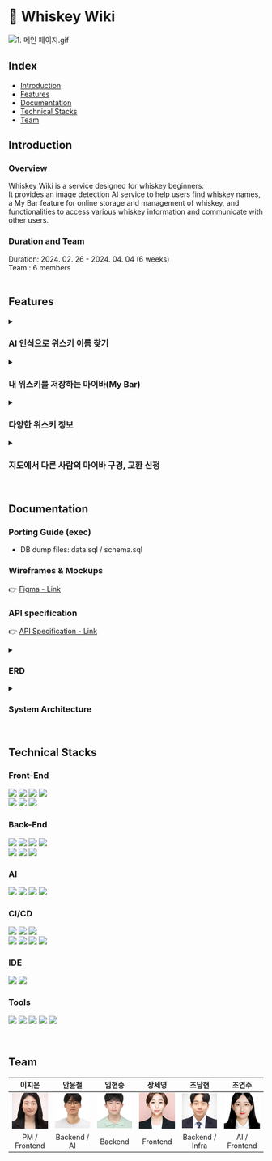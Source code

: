 
# 🍾 Whiskey Wiki
![1. 메인 페이지.gif](exec/시연%20시나리오/1.메인페이지.gif)
## Index
  - [Introduction](#introduction) 
  - [Features](#features)
  - [Documentation](#documentation)
  - [Technical Stacks](#technical-stacks)
  - [Team](#team)


  
## Introduction
### Overview
Whiskey Wiki is a service designed for whiskey beginners.<br>
It provides an image detection AI service to help users find whiskey names, a My Bar feature for online storage and management of whiskey, and functionalities to access various whiskey information and communicate with other users.

### Duration and Team
Duration: 2024. 02. 26 - 2024. 04. 04 (6 weeks)<br>
Team : 6 members  
<br>




## Features
<details>
  <summary><h3>AI 인식으로 위스키 이름 찾기</h3></summary> 
  
![3. 위스키 AI 인식 및 등록.gif](exec/시연%20시나리오/3.위스키AI인식.gif)

- Upload a photo to find the whiskey's name and information.
- The found whiskey can be registered in My Bar.
- Utilizes a YOLOv5 model trained on a custom dataset.
</details>

<details>
  <summary><h3>내 위스키를 저장하는 마이바(My Bar)</h3></summary>

  ![4. 마이바(My Bar) 이동 및 마이바의 위스키 상태 전환 (빈병으로).gif](exec/시연%20시나리오/4.마이바(MyBar).gif)

  - A personal bar to save whiskeys found through AI recognition.
  - If you've finished a bottle, you can switch its status to empty.
</details>

<details>
  <summary><h3>다양한 위스키 정보</h3></summary>

  ![5. 위스키 목록 및 상세페이지.gif](exec/시연%20시나리오/5.위스키정보.gif)

  - View various whiskeys' alcohol content, flavor profiles, price ranges, reviews, and cocktail recipes.
  - Sort by name, price, and more.
</details>

<details>
  <summary><h3>지도에서 다른 사람의 마이바 구경, 교환 신청</h3></summary>

  ![6. 교환을 위한 지도 (Exchange Map) 및 다른 유저의 마이바 열람.gif](exec/시연%20시나리오/6.지도,다른유저의마이바열람.gif)

  - Explore nearby users' My Bars based on your location.
  - Utilizes the Kakao map API.
</details>

<br>




## Documentation

### Porting Guide (exec)
- DB dump files: data.sql / schema.sql 

### Wireframes & Mockups

👉 [Figma - Link](https://www.figma.com/file/5JPFZwNMkIZ8hfc880JaEb/Untitled?type=design&node-id=0-1&mode=design&t=rFBealktMFGV35cx-0)

### API specification

👉 [API Specification - Link](https://galvanized-citron-903.notion.site/API-efca2cccd96d43af85d259b38291cd82?pvs=4)

<details>
  <summary><h3>ERD</h3></summary>
  
![](Docs/images/ERD.png)
</details>

<details>
  <summary><h3>System Architecture</h3></summary>
  
  ![](Docs/images/System_Architecture.png)
</details>

<br>



## Technical Stacks

### Front-End

![](<https://img.shields.io/badge/React(10.2.3)-61DAFB?style=for-the-badge&logo=react&logoColor=white>) 
![](<https://img.shields.io/badge/Redux(9.1.0)-06B6D4?style=for-the-badge&logo=redux&logoColor=white>)
![](<https://img.shields.io/badge/Node.js(20.11.0)-339933?style=for-the-badge&logo=node.js&logoColor=white>) 
![](<https://img.shields.io/badge/npm(10.2.4)-2C8EBB?style=for-the-badge&logo=npm&logoColor=white>) 
<br>
![](https://img.shields.io/badge/JavaScript-F7DF1E?style=for-the-badge&logo=javascript&logoColor=white)
![](https://img.shields.io/badge/HTML5-E34F26?style=for-the-badge&logo=html5&logoColor=white) 
![](https://img.shields.io/badge/CSS-1572B6?style=for-the-badge&logo=css3&logoColor=white) 


### Back-End

![](https://img.shields.io/badge/JAVA_17-F7DF1E?style=for-the-badge&logoColor=white) 
![](<https://img.shields.io/badge/Spring_Boot(3.2.3)-6DB33F?style=for-the-badge&logo=Springboot&logoColor=white>) 
![](<https://img.shields.io/badge/Python(3.9.13)-3776AB?style=for-the-badge&logo=Python&logoColor=white>)
![](<https://img.shields.io/badge/FastApi(0.103.0)-009639?style=for-the-badge&logo=fastapi&logoColor=white>)
<br>
![](<https://img.shields.io/badge/MySQL(8.0.29)-4479A1?style=for-the-badge&logo=mysql&logoColor=white>) 
![](<https://img.shields.io/badge/Redis(7.2.4)-DC382D?style=for-the-badge&logo=redis&logoColor=white>) 
![](<https://img.shields.io/badge/Hibernate(6.4.1)-964B00?style=for-the-badge&logo=hibernate&logoColor=white>)

### AI

![](<https://img.shields.io/badge/Python(3.9.13)-3776AB?style=for-the-badge&logo=Python&logoColor=white>)
![](<https://img.shields.io/badge/Pytorch(2.2.1)-F05032?style=for-the-badge&logo=pytorch&logoColor=white>) 
![](https://img.shields.io/badge/YOLO_v5-F7DF1E?style=for-the-badge&logo=yolov5&logoColor=white)
![](https://img.shields.io/badge/Labelme-F05032?style=for-the-badge&logo=labelme&logoColor=white)

### CI/CD

![](https://img.shields.io/badge/AWS%20EC2-FF9900?style=for-the-badge&logo=amazonec2&logoColor=white) 
![](<https://img.shields.io/badge/Linux(5.15.0_1056_aws)-FF9900?style=for-the-badge&logo=amazonec2&logoColor=white>) 
![](<https://img.shields.io/badge/Ubuntu(20.04)-FF9900?style=for-the-badge&logo=amazonec2&logoColor=white>) 
<br> 
![](<https://img.shields.io/badge/Docker(26.0.0)-2496ED?style=for-the-badge&logo=docker&logoColor=white>) 
![](<https://img.shields.io/badge/Docker_compose(v2.25.0)-2496ED?style=for-the-badge&logo=docker&logoColor=white>) 
![](<https://img.shields.io/badge/Nginx(1.18.0)-009639?style=for-the-badge&logo=nginx&logoColor=white>) 
![](<https://img.shields.io/badge/Jenkins(2.440.2)-D24939?style=for-the-badge&logo=Jenkins&logoColor=white>)

### IDE

![](<https://img.shields.io/badge/VSCode(1.85.1)-3178C6?style=for-the-badge&logo=v&logoColor=white>) 
![](<https://img.shields.io/badge/intelliJ_IDEA(2023.3.2)-F23920?style=for-the-badge&logo=intellij&logoColor=white>)

### Tools

![](https://img.shields.io/badge/Gitlab-F05032?style=for-the-badge&logo=gitlab&logoColor=white) 
![](https://img.shields.io/badge/JIRA-2496ED?style=for-the-badge&logo=jira&logoColor=white) 
![](https://img.shields.io/badge/Notion-000000?style=for-the-badge&logo=notion&logoColor=white) 
![](https://img.shields.io/badge/MatterMost-0E0F37?style=for-the-badge&logo=mattermost&logoColor=white)
![](https://img.shields.io/badge/Figma-CC6699?style=for-the-badge&logo=figma&logoColor=white) 

<br>



## Team
|  이지은  |  안윤철  |  임현승  |  장세영  |  조담현  |  조연주  |
| :-----: | :-----: | :-----: | :-----: | :-----: | :-----: |
| ![](Docs/members/이지은.png) | ![](Docs/members/안윤철.png) | ![](Docs/members/임현승.png) | ![](Docs/members/장세영.png) | ![](Docs/members/조담현.png) | ![](Docs/members/조연주.png) |
| PM / Frontend  | Backend / AI | Backend | Frontend | Backend / Infra | AI / Frontend |

<!-- |  이름  |             사진             | 담당 역할                                                                                                                                                                                                                                                                       |
| :----: | :--------------------------: | :------------------------------------------------------------------------------------------------------------------------------------------------------------------------------------------------------------------------------------------------------------------------------ |
| 이지은 | ![](Docs/members/이지은.png) | - PM : 프로젝트 팀장, Git, Jira, 일정관리 및 정리, 최종발표 <br> - Frontend : 마이바(My Bar), 지도(Exchange Map) 페이지 기능 구현 및 CSS <br> - Design : 와이어 프레임 제작 / 마이바(My Bar) 관련 페이지 디자인                                                                 |
| 안윤철 | ![](Docs/members/안윤철.png) | - Backend : ERD 설계 / Auth(인증,인가) / refresh token 저장, 접근을 위한 Redis 사용, Users(유저 정보 관리), 채팅 관련 API 작성<br>- AI : Fast API, 커스텀 데이터셋 제작, 모델 학습 및 테스트                                                                                                                                 |
| 임현승 | ![](Docs/members/임현승.png) | - Backend : ERD 설계 / JPA를 활용한 메인 API 작성 <br> (위스키, 마이바, 지도, 칵테일, 즐겨찾기, 리뷰 관련 API 작성)                                                                                                                                                             |
| 장세영 | ![](Docs/members/장세영.png) | - Frontend : 개인정보 조회 및 수정, 위스키 정보 및 상세 페이지 기능 구현 및 CSS <br> - Design : 와이어 프레임 제작 / 로고 디자인 <br> - Archives : 팀 관련 미팅 기록 및 정리                                                                                                    |
| 조담현 | ![](Docs/members/조담현.png) | - Backend : ERD 설계 <br> - Infra : 시스템 아키텍처 설계 / Docker, Docker-Compose, Nginx, Jenkins, Gitlab를 활용한 CI/CD 파이프라인 구축 / 브랜치별로 webhook을 trigger하여 jenkins에서 자동 빌드 및 blue-green 무중단 배포 구현 <br> - Director : 프로젝트 UCC 촬영/편집                          |
| 조연주 | ![](Docs/members/조연주.png) | - AI : 커스텀 데이터셋 제작, 모델 학습 및 테스트 <br> - Frontend : 메인, 회원가입, auth(인증/인가), AI 인식, 채팅(웹소켓) 페이지 기능 구현 및 CSS / Redux, persist 설정 / axios interceptor 설정 <br> - Design : 메인, 위스키 정보, AI 위스키 등록, 교환, 채팅, 유저관련 페이지 디자인 |-->
